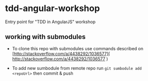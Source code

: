 # tdd-angular-workshop
Entry point for "TDD in AngularJS" workshop

## working with submodules

* To clone this repo with submodules use commands described on [http://stackoverflow.com/a/4438292/1036577]( http://stackoverflow.com/a/4438292/1036577 )

* To add new sumbodule from remote repo run `git sumbodule add <repoUrl>` then commit & push
